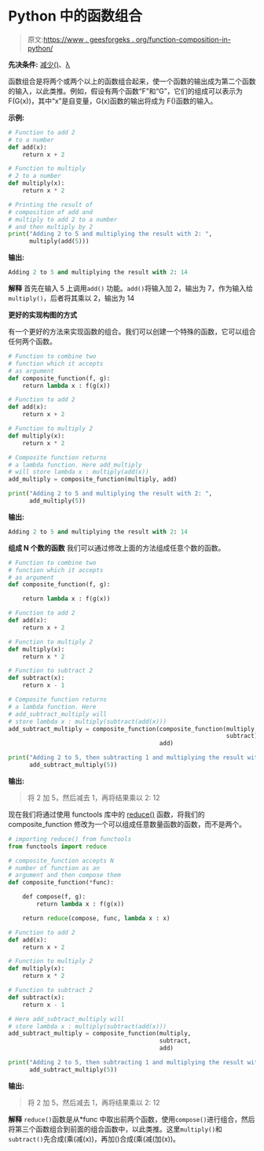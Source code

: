 # Python 中的函数组合

> 原文:[https://www . geesforgeks . org/function-composition-in-python/](https://www.geeksforgeeks.org/function-composition-in-python/)

**先决条件:** [减少()](https://www.geeksforgeeks.org/reduce-in-python/)、[λ](https://www.geeksforgeeks.org/python-lambda-anonymous-functions-filter-map-reduce/)

函数组合是将两个或两个以上的函数组合起来，使一个函数的输出成为第二个函数的输入，以此类推。例如，假设有两个函数“F”和“G”，它们的组成可以表示为 F(G(x))，其中“x”是自变量，G(x)函数的输出将成为 F()函数的输入。

**示例:**

```py
# Function to add 2 
# to a number
def add(x):
    return x + 2

# Function to multiply 
# 2 to a number
def multiply(x):
    return x * 2

# Printing the result of 
# composition of add and 
# multiply to add 2 to a number 
# and then multiply by 2
print("Adding 2 to 5 and multiplying the result with 2: ", 
      multiply(add(5)))
```

**输出:**

```py
Adding 2 to 5 and multiplying the result with 2: 14

```

**解释**
首先在输入 5 上调用`add()` 功能。`add()`将输入加 2，输出为 7，作为输入给`multiply()`，后者将其乘以 2，输出为 14

**更好的实现构图的方式**

有一个更好的方法来实现函数的组合。我们可以创建一个特殊的函数，它可以组合任何两个函数。

```py
# Function to combine two
# function which it accepts 
# as argument
def composite_function(f, g):
    return lambda x : f(g(x))

# Function to add 2
def add(x):
    return x + 2

# Function to multiply 2
def multiply(x):
    return x * 2

# Composite function returns
# a lambda function. Here add_multiply
# will store lambda x : multiply(add(x))
add_multiply = composite_function(multiply, add)

print("Adding 2 to 5 and multiplying the result with 2: ",
      add_multiply(5))
```

**输出:**

```py
Adding 2 to 5 and multiplying the result with 2: 14

```

**组成 N 个数的函数**
我们可以通过修改上面的方法组成任意个数的函数。

```py
# Function to combine two 
# function which it accepts
# as argument
def composite_function(f, g):

    return lambda x : f(g(x))

# Function to add 2
def add(x):
    return x + 2

# Function to multiply 2
def multiply(x):
    return x * 2

# Function to subtract 2
def subtract(x):
    return x - 1

# Composite function returns
# a lambda function. Here
# add_subtract_multiply will 
# store lambda x : multiply(subtract(add(x)))
add_subtract_multiply = composite_function(composite_function(multiply,
                                                              subtract), 
                                           add)

print("Adding 2 to 5, then subtracting 1 and multiplying the result with 2: ",
      add_subtract_multiply(5))
```

**输出:**

> 将 2 加 5，然后减去 1，再将结果乘以 2: 12

现在我们将通过使用 functools 库中的 [reduce()](https://www.geeksforgeeks.org/reduce-in-python/) 函数，将我们的 composite_function 修改为一个可以组成任意数量函数的函数，而不是两个。

```py
# importing reduce() from functools
from functools import reduce

# composite_function accepts N
# number of function as an 
# argument and then compose them
def composite_function(*func):

    def compose(f, g):
        return lambda x : f(g(x))

    return reduce(compose, func, lambda x : x)

# Function to add 2
def add(x):
    return x + 2

# Function to multiply 2
def multiply(x):
    return x * 2

# Function to subtract 2
def subtract(x):
    return x - 1

# Here add_subtract_multiply will 
# store lambda x : multiply(subtract(add(x))) 
add_subtract_multiply = composite_function(multiply,
                                           subtract,
                                           add)

print("Adding 2 to 5, then subtracting 1 and multiplying the result with 2: ", 
      add_subtract_multiply(5))
```

**输出:**

> 将 2 加 5，然后减去 1，再将结果乘以 2: 12

**解释**
`reduce()`函数是从*func 中取出前两个函数，使用`compose()`进行组合，然后将第三个函数组合到前面的组合函数中，以此类推。这里`multiply()`和`subtract()`先合成(乘(减(x))，再加()合成(乘(减(加(x))。